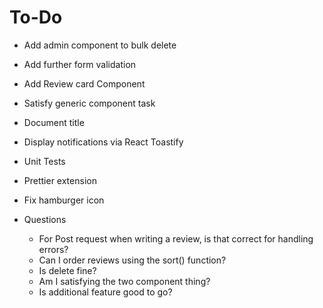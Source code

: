 # To-Do 
- Add admin component to bulk delete
- Add further form validation 
- Add Review card Component
- Satisfy generic component task
- Document title 
- Display notifications via React Toastify
- Unit Tests 
- Prettier extension
- Fix hamburger icon

- Questions 
    - For Post request when writing a review, is that correct for handling errors?
    - Can I order reviews using the sort() function?
    - Is delete fine?
    - Am I satisfying the two component thing? 
    - Is additional feature good to go?